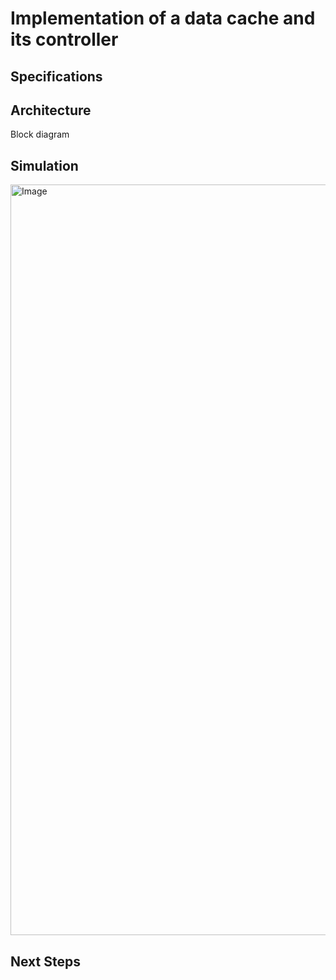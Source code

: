 # Implementation of a data cache and its controller


## Specifications

## Architecture
Block diagram

## Simulation
<img width="1201" alt="Image" src="https://github.com/user-attachments/assets/479b8a48-0c46-4955-bdb3-858ee62eb660" />


## Next Steps
